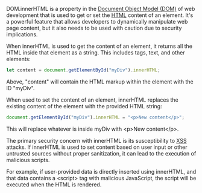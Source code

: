 DOM.innerHTML is a property in the [Document Object Model (DOM)](../web/dom.md) of web development that is used to get or set the [HTML](../web/html.md) content of an element. It's a powerful feature that allows developers to dynamically manipulate web page content, but it also needs to be used with caution due to security implications.

When innerHTML is used to get the content of an element, it returns all the HTML inside that element as a string. This includes tags, text, and other elements:

```javascript
let content = document.getElementById("myDiv").innerHTML;
```

Above, "content" will contain the HTML markup within the element with the ID "myDiv".

When used to set the content of an element, innerHTML replaces the existing content of the element with the provided HTML string:

```javascript
document.getElementById("myDiv").innerHTML = "<p>New content</p>";
```

This will replace whatever is inside myDiv with <p\>New content</p\>.

The primary security concern with innerHTML is its susceptibility to [XSS](../web/xss.md) attacks. If innerHTML is used to set content based on user input or other untrusted sources without proper sanitization, it can lead to the execution of malicious scripts.

For example, if user-provided data is directly inserted using innerHTML, and that data contains a <script\> tag with malicious JavaScript, the script will be executed when the HTML is rendered.
